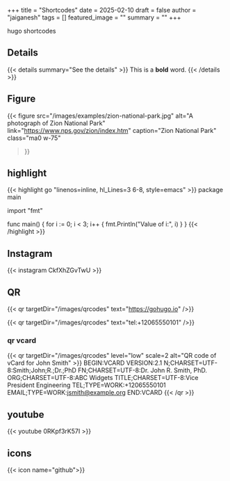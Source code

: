 +++
title = "Shortcodes"
date = 2025-02-10
draft = false
author = "jaiganesh"
tags = []
featured_image = ""
summary = ""
+++

hugo shortcodes

## Details

{{< details summary="See the details" >}}
This is a **bold** word.
{{< /details >}}

## Figure

{{< figure
  src="/images/examples/zion-national-park.jpg"
  alt="A photograph of Zion National Park"
  link="https://www.nps.gov/zion/index.htm"
  caption="Zion National Park"
  class="ma0 w-75"
>}}



## highlight

{{< highlight go "linenos=inline, hl_Lines=3 6-8, style=emacs" >}}
package main

import "fmt"

func main() {
    for i := 0; i < 3; i++ {
        fmt.Println("Value of i:", i)
    }
}
{{< /highlight >}}



## Instagram

{{< instagram CkfXhZGvTwU >}}

## QR

{{< qr targetDir="/images/qrcodes" text="https://gohugo.io" />}}

{{< qr targetDir="/images/qrcodes" text="tel:+12065550101" />}}

### qr vcard

{{< qr targetDir="/images/qrcodes" level="low" scale=2 alt="QR code of vCard for John Smith" >}}
BEGIN:VCARD
VERSION:2.1
N;CHARSET=UTF-8:Smith;John;R.;Dr.;PhD
FN;CHARSET=UTF-8:Dr. John R. Smith, PhD.
ORG;CHARSET=UTF-8:ABC Widgets
TITLE;CHARSET=UTF-8:Vice President Engineering
TEL;TYPE=WORK:+12065550101
EMAIL;TYPE=WORK:jsmith@example.org
END:VCARD
{{< /qr >}}


## youtube

{{< youtube 0RKpf3rK57I >}}

## icons

{{< icon name="github">}}